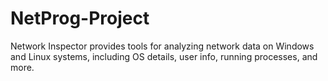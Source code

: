 # NetProg-Project
Network Inspector provides tools for analyzing network data on Windows and Linux systems, including OS details, user info, running processes, and more.
